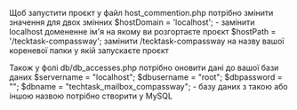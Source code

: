 Щоб запустити проєкт у файл host_commention.php потрібно змінити значення для двох змінних
$hostDomain = 'localhost'; - замінити localhost домененне ім'я на якому ви розгортаєте проєкт
$hostPath = '/tecktask-compassway'; замінити /tecktask-compassway на назву вашої кореневої папки у якій запускаєте проєкт

Також у фолі db/db_accesses.php потрібно оновити дані до вашої бази даних
$servername = "localhost";
$dbusername = "root";
$dbpassword = "";
$dbname = "techtask_mailbox_compassway"; - базу даних з такою або іншою назвою потрібно створити у MySQL